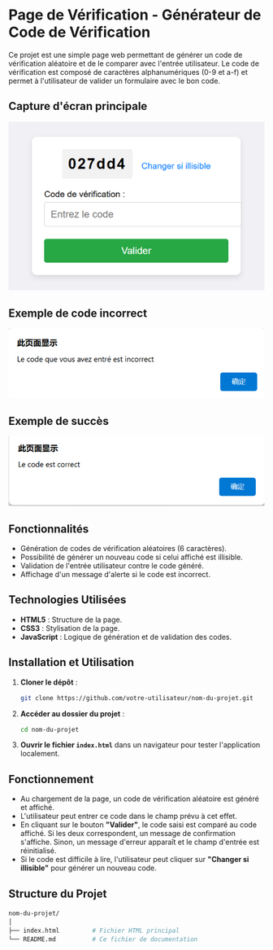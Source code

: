 # Page de Vérification - Générateur de Code de Vérification

Ce projet est une simple page web permettant de générer un code de vérification aléatoire et de le comparer avec l'entrée utilisateur. Le code de vérification est composé de caractères alphanumériques (0-9 et a-f) et permet à l'utilisateur de valider un formulaire avec le bon code.


## Capture d'écran principale

![Capture principale](./images%20de%20la%20fin/principal.png)

## Exemple de code incorrect

![Code incorrect](./images%20de%20la%20fin/incorrect.png)

## Exemple de succès

![Succès](./images%20de%20la%20fin/succes.png)



## Fonctionnalités

- Génération de codes de vérification aléatoires (6 caractères).
- Possibilité de générer un nouveau code si celui affiché est illisible.
- Validation de l'entrée utilisateur contre le code généré.
- Affichage d'un message d'alerte si le code est incorrect.

## Technologies Utilisées

- **HTML5** : Structure de la page.
- **CSS3** : Stylisation de la page.
- **JavaScript** : Logique de génération et de validation des codes.

## Installation et Utilisation

1. **Cloner le dépôt** :
    ```bash
    git clone https://github.com/votre-utilisateur/nom-du-projet.git
    ```

2. **Accéder au dossier du projet** :
    ```bash
    cd nom-du-projet
    ```

3. **Ouvrir le fichier `index.html`** dans un navigateur pour tester l'application localement.

## Fonctionnement

- Au chargement de la page, un code de vérification aléatoire est généré et affiché.
- L'utilisateur peut entrer ce code dans le champ prévu à cet effet.
- En cliquant sur le bouton **"Valider"**, le code saisi est comparé au code affiché. Si les deux correspondent, un message de confirmation s'affiche. Sinon, un message d'erreur apparaît et le champ d'entrée est réinitialisé.
- Si le code est difficile à lire, l'utilisateur peut cliquer sur **"Changer si illisible"** pour générer un nouveau code.

## Structure du Projet

```bash
nom-du-projet/
│
├── index.html         # Fichier HTML principal
└── README.md          # Ce fichier de documentation

